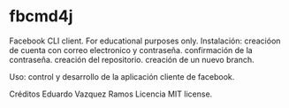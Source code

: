 # fbcmd4j
Facebook CLI client. For educational purposes only.
Instalación:
creacióon de cuenta con correo electronico y contraseña.
confirmación de la contraseña.
creación del repositorio. 
creación de un nuevo branch. 

Uso:
control y desarrollo de la aplicación cliente de facebook.

Créditos
Eduardo Vazquez Ramos
Licencia
MIT license. 
